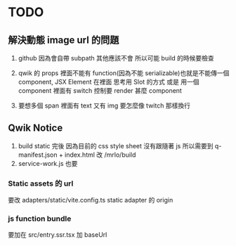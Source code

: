 # TODO

## 解決動態 image url 的問題

1. github 因為會自帶 subpath
   其他應該不會
   所以可能 build 的時候要檢查

2. qwik 的 props 裡面不能有 function(因為不能 serializable)也就是不能傳一個 component, JSX Element 在裡面
   思考用 Slot 的方式 或是 用一個 component 裡面有 switch 控制要 render 甚麼 component

3. 要想多個 span 裡面有 text 又有 img 要怎麼像 twitch 那樣換行

## Qwik Notice

1. build static 完後 因為目前的 css style sheet 沒有跟隨著 js 所以需要到 q-manifest.json + index.html 改 /mrlo/build
2. service-work.js 也要

### Static assets 的 url

要改 adapters/static/vite.config.ts static adapter 的 origin

### js function bundle

要加在 src/entry.ssr.tsx 加 baseUrl
